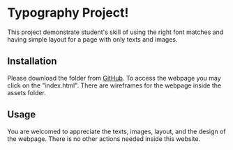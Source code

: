 # Typography Project!

This project demonstrate student's skill of using the right font matches and having simple layout for a page with only texts and images.

## Installation

Please download the folder from [GitHub](https://github.com/SandraTsao/Tsao_S_1056_Project2). To access the webpage you may click on the "index.html". There are wireframes for the webpage inside the assets folder.

## Usage

You are welcomed to appreciate the texts, images, layout, and the design of the webpage. There is no other actions needed inside this website.